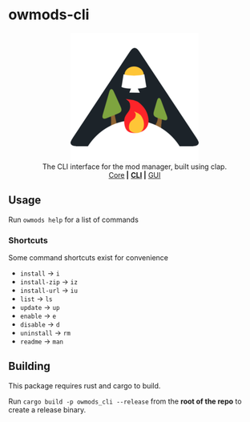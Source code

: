 <!-- markdownlint-disable MD030 MD033 -->

# owmods-cli

<p align="center">
<img src="https://raw.githubusercontent.com/Bwc9876/ow-mod-man/main/owmods_gui/frontend/src/assets/images/logo.png" alt="OWMM Logo"/><br/>
The CLI interface for the mod manager, built using clap.<br/>
<a href="https://github.com/Bwc9876/ow-mod-man/tree/dev/owmods_core">Core</a><b> |</b>
<a href="https://github.com/Bwc9876/ow-mod-man/tree/dev/owmods_cli"><b>CLI</b></a><b> |</b>
<a href="https://github.com/Bwc9876/ow-mod-man/tree/dev/owmods_gui">GUI</a>
</p>

## Usage

Run `owmods help` for a list of commands

### Shortcuts

Some command shortcuts exist for convenience

- `install` -> `i`
- `install-zip` -> `iz`
- `install-url` -> `iu`
- `list` -> `ls`
- `update` -> `up`
- `enable` -> `e`
- `disable` -> `d`
- `uninstall` -> `rm`
- `readme` -> `man`

## Building

This package requires rust and cargo to build.

Run `cargo build -p owmods_cli --release` from the **root of the repo** to create a release binary.
